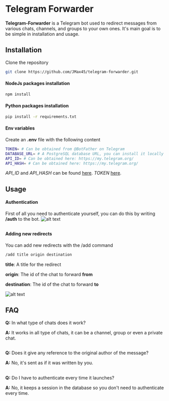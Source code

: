 # Telegram Forwarder

**Telegram-Forwarder** is a Telegram bot used to redirect messages from various chats, channels, and groups to your own ones.
It's main goal is to be simple in installation and usage.

## Installation
Clone the repository
```bash
git clone https://github.com/JMax45/telegram-forwarder.git
```

#### NodeJs packages installation
```bash
npm install
```

#### Python packages installation
```bash
pip install -r requirements.txt
```

#### Env variables
Create an **.env** file with the following content
```bash
TOKEN= # Can be obtained from @BotFather on Telegram
DATABASE_URL= # A PostgreSQL database URL, you can install it locally
API_ID= # Can be obtained here: https://my.telegram.org/
API_HASH= # Can be obtained here: https://my.telegram.org/
```
*API_ID* and *API_HASH* can be found [here](https://my.telegram.org/). *TOKEN* [here](https://t.me/botfather).

## Usage

#### Authentication
First of all you need to authenticate yourself, you can do this by writing **/auth** to the bot.
![alt text](https://i.ibb.co/7CFmKqC/telegramforwarder.png)

##

#### Adding new redirects
You can add new redirects with the /add command
```bash
/add title origin destination
```
**title**: A title for the redirect

**origin**: The id of the chat to forward **from**

**destination**: The id of the chat to forward **to**

![alt text](https://i.ibb.co/QbJLSRT/telegramforwarder2.png)

## FAQ

**Q:** In what type of chats does it work?

**A:** It works in all type of chats, it can be a channel, group or even a private chat.
##

**Q:** Does it give any reference to the original author of the message?

**A:** No, it's sent as if it was written by you.
##

**Q:** Do I have to authenticate every time it launches?

**A:** No, it keeps a session in the database so you don't need to authenticate every time.
